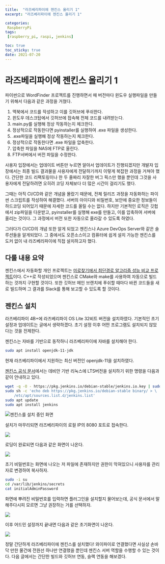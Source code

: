 ```yaml
---
title:  "라즈베리파이에 젠킨스 올리기 1"
excerpt: "라즈베리파이에 젠킨스 올리기 1"

categories:
 RaspberryPi
tags:
 [raspberry_pi, raspi, jenkins]

toc: true
toc_sticky: true
date: 2021-07-20
---
```


# 라즈베리파이에 젠킨스 올리기 1

파이썬으로 WordFinder 프로젝트를 진행하면서 매 버전마다 윈도우 실행파일을 만들기 위해서 다음과 같은 과정을 거쳤다. 

1. 맥북에서 코드를 작성하고 이를 깃허브에 푸쉬한다. 
2. 윈도우 데스크탑에서 깃허브에 접속해 전체 코드를 내려받는다. 
3. main.py를 실행해 정상 작동하는지 체크한다. 
4. 정상적으로 작동한다면 pyinstaller를 실행하여 .exe 파일을 생성한다. 
5. .exe파일을 실행해 정상 작동하는지 체크한다. 
6. 정상적으로 작동한다면 .exe 파일을 압축한다. 
7. 압축한 파일을 NAS에 FTP로 올린다. 
8. FTP서버에서 버전 파일을 수정한다. 

사용자 입장에서는 업데이트 버튼만 누르면 알아서 업데이트가 진행되겠지만 개발자 입장에서는 최종 빌드 결과물을 사용자에게 전달하기까지 이렇게 복잡한 과정을 거쳐야 했다. 간단한 코드 리팩토링이나 한 두 줄짜리 자잘한 버그 픽스만 했을 뿐인데 그것을 사용자에게 전달하려면 오히려 코딩 자체보다 더 많은 시간이 걸리기도 했다. 

그때는 아직 CI/CD와 같은 개념을 몰랐기 때문에, 전체 릴리즈 과정을 자동화하는 파이썬 스크립트를 작성하여 해결했다. 서버의 아이디와 비밀번호, 보안에 중요한 정보들이 하드코딩 되어있기 때문에 자세한 코드를 올릴 수는 없다. 하지만 기본적인 로직은 깃헙에서 zip파일을 다운받고, pyinstaller를 실행해 exe를 만들고, 이를 압축하여 서버에 올리는 것이다. 그 과정에서 버전 또한 자동으로 올라갈 수 있도록 하였다. 

그러다가 CI/CD의 개념 또한 알게 되었고 젠킨스나 Azure DevOps Server와 같은 솔루션들을 알게되었다. 그 중에서도 오픈소스이고 컴퓨터에 쉽게 설치 가능한 젠킨스를 도커 없이 내 라즈베리파이에 직접 설치하고자 했다. 

## 다룰 내용 요약

젠킨스에서 자동화할 개인 프로젝트는 [미로찾기에서 최단경로 알고리즘 성능 비교 프로젝트](https://github.com/altair823/SPA_compare)이다. C++로 작성되었으며 젠킨스로 CMake와 make를 사용하여 자동으로 빌드하는 것까지 구현할 것이다. 또한 깃허브 메인 브랜치에 푸쉬할 때마다 바뀐 코드들을 새로 빌드하며 그 결과를 Slack를 통해 보고할 수 있도록 할 것이다. 

## 젠킨스 설치

라즈베리파이 4B+에 라즈베리파이 OS Lite 32비트 버전을 설치하였다. 기본적인 초기 설정과 업데이트는 글에서 생략하겠다. 초기 설정 이후 어떤 프로그램도 설치되지 않았다는 것을 전제한다. 

젠킨스는 자바를 기반으로 동작하니 라즈베리파이에 자바를 설치해야 한다. 

```sh
sudo apt install openjdk-11-jdk
```

현재 라즈베리파이에서 지원하는 최신 버전인 openjdk-11을 설치하였다. 

[젠킨스 공식 문서](https://www.jenkins.io/doc/book/installing/linux/)에서는 데비안 기반 리눅스에 LTS버전을 설치하기 위한 명령을 다음과 같이 안내하고 있다. 

```sh
wget -q -O - https://pkg.jenkins.io/debian-stable/jenkins.io.key | sudo apt-key add -
sudo sh -c 'echo deb https://pkg.jenkins.io/debian-stable binary/ > \
    /etc/apt/sources.list.d/jenkins.list'
sudo apt update
sudo apt install jenkins
```

![젠킨스를 설치 중인 화면](https://user-images.githubusercontent.com/46125008/126339087-0be1860d-c465-4751-8144-de5475d9a824.png)

설치가 마무리되면 라즈베리파이의 로컬 IP의 8080 포트로 접속한다. 

![](https://user-images.githubusercontent.com/46125008/126339091-e458fb46-0864-43f1-9ffb-b8045399aab4.png)

로딩이 완료되면 다음과 같은 화면이 나온다. 

![](https://user-images.githubusercontent.com/46125008/126339094-e614ac54-9bb9-4e30-9348-20ba6f856fb4.png)

초기 비밀번호는 화면에 나오는 저 파일에 존재하지만 권한이 막혀있으니 사용자를 관리자로 변경하여 복사하자. 

```sh
sudo -i su
cd /var/lib/jenkins/secrets
cat initialAdminPassword
```

화면에 뿌려진 비밀번호를 입력하면 플러그인을 설치할지 물어보는데, 공식 문서에서 말해주다시피 모르면 그냥 권장하는 거를 선택하자. 

![](https://user-images.githubusercontent.com/46125008/126339100-aa0b15a7-bb84-4c96-8451-6d1f15fc93d7.png)

이후 어드민 설정까지 끝내면 다음과 같은 초기화면이 나온다. 

![](https://user-images.githubusercontent.com/46125008/126339129-d9c2ba29-fa80-46f8-86c5-e498a586d8a7.png)

정말 간단하게 라즈베리파이에 젠킨스를 설치했다! 와이파이로 연결했다면 사실상 손바닥 만한 물건에 전원선 하나만 연결했을 뿐인데 젠킨스 서버 역할을 수행할 수 있는 것이다. 다음 글에서는 간단한 빌드와 깃허브 연동, 슬랙 연동을 해보겠다. 









<script src="https://utteranc.es/client.js"
        repo="altair823/blog_comments"
        issue-term="pathname"
        theme="github-light"
        crossorigin="anonymous"
        async>
</script>
